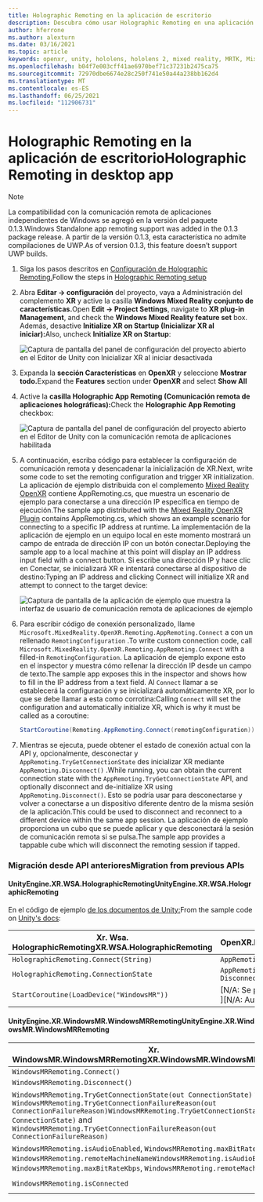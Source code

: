 ```yaml
---
title: Holographic Remoting en la aplicación de escritorio
description: Descubra cómo usar Holographic Remoting en una aplicación de escritorio con OpenXR.
author: hferrone
ms.author: alexturn
ms.date: 03/16/2021
ms.topic: article
keywords: openxr, unity, hololens, hololens 2, mixed reality, MRTK, Mixed Reality Toolkit, realidad aumentada, realidad virtual, cascos de realidad mixta, aprendizaje, tutorial, introducción, comunicación remota holográfica, escritorio
ms.openlocfilehash: b04f7e003cff41ae6970bef71c37231b2475ca75
ms.sourcegitcommit: 72970dbe6674e28c250f741e50a44a238bb162d4
ms.translationtype: MT
ms.contentlocale: es-ES
ms.lasthandoff: 06/25/2021
ms.locfileid: "112906731"
---
```

# <a name="holographic-remoting-in-desktop-app"></a><span data-ttu-id="ade4a-104">Holographic Remoting en la aplicación de escritorio</span><span class="sxs-lookup"><span data-stu-id="ade4a-104">Holographic Remoting in desktop app</span></span>

> [!NOTE]
> <span data-ttu-id="ade4a-105">La compatibilidad con la comunicación remota de aplicaciones independientes de Windows se agregó en la versión del paquete 0.1.3.</span><span class="sxs-lookup"><span data-stu-id="ade4a-105">Windows Standalone app remoting support was added in the 0.1.3 package release.</span></span>
> <span data-ttu-id="ade4a-106">A partir de la versión 0.1.3, esta característica no admite compilaciones de UWP.</span><span class="sxs-lookup"><span data-stu-id="ade4a-106">As of version 0.1.3, this feature doesn’t support UWP builds.</span></span>

1. <span data-ttu-id="ade4a-107">Siga los pasos descritos en [Configuración de Holographic Remoting.](unity-play-mode.md#holographic-remoting-setup)</span><span class="sxs-lookup"><span data-stu-id="ade4a-107">Follow the steps in [Holographic Remoting setup](unity-play-mode.md#holographic-remoting-setup)</span></span>
2. <span data-ttu-id="ade4a-108">Abra **Editar -> configuración** del proyecto, vaya a Administración del complemento **XR** y active la casilla **Windows Mixed Reality conjunto de características.**</span><span class="sxs-lookup"><span data-stu-id="ade4a-108">Open **Edit -> Project Settings**, navigate to **XR plug-in Management**, and check the **Windows Mixed Reality feature set** box.</span></span> <span data-ttu-id="ade4a-109">Además, desactive **Initialize XR on Startup (Inicializar XR al iniciar):**</span><span class="sxs-lookup"><span data-stu-id="ade4a-109">Also, uncheck **Initialize XR on Startup**:</span></span>

    ![Captura de pantalla del panel de configuración del proyecto abierto en el Editor de Unity con Inicializar XR al iniciar desactivada](images/openxr-features-img-02-app.png)

3. <span data-ttu-id="ade4a-111">Expanda la **sección Características** en **OpenXR** y seleccione **Mostrar todo.**</span><span class="sxs-lookup"><span data-stu-id="ade4a-111">Expand the **Features** section under **OpenXR** and select **Show All**</span></span>
4. <span data-ttu-id="ade4a-112">Active la **casilla Holographic App Remoting (Comunicación remota de aplicaciones holográficas):**</span><span class="sxs-lookup"><span data-stu-id="ade4a-112">Check the **Holographic App Remoting** checkbox:</span></span>

    ![Captura de pantalla del panel de configuración del proyecto abierto en el Editor de Unity con la comunicación remota de aplicaciones habilitada](images/openxr-features-img-03-app.png)

5. <span data-ttu-id="ade4a-114">A continuación, escriba código para establecer la configuración de comunicación remota y desencadenar la inicialización de XR.</span><span class="sxs-lookup"><span data-stu-id="ade4a-114">Next, write some code to set the remoting configuration and trigger XR initialization.</span></span> <span data-ttu-id="ade4a-115">La aplicación de ejemplo distribuida con el complemento [Mixed Reality OpenXR](./xr-project-setup.md#unity-sample-projects-for-openxr-and-hololens-2) contiene AppRemoting.cs, que muestra un escenario de ejemplo para conectarse a una dirección IP específica en tiempo de ejecución.</span><span class="sxs-lookup"><span data-stu-id="ade4a-115">The sample app distributed with the [Mixed Reality OpenXR Plugin](./xr-project-setup.md#unity-sample-projects-for-openxr-and-hololens-2) contains AppRemoting.cs, which shows an example scenario for connecting to a specific IP address at runtime.</span></span> <span data-ttu-id="ade4a-116">La implementación de la aplicación de ejemplo en un equipo local en este momento mostrará un campo de entrada de dirección IP con un botón conectar.</span><span class="sxs-lookup"><span data-stu-id="ade4a-116">Deploying the sample app to a local machine at this point will display an IP address input field with a connect button.</span></span> <span data-ttu-id="ade4a-117">Si escribe una dirección IP y hace clic en Conectar, se inicializará XR e intentará conectarse al dispositivo de destino:</span><span class="sxs-lookup"><span data-stu-id="ade4a-117">Typing an IP address and clicking Connect will initialize XR and attempt to connect to the target device:</span></span>

    ![Captura de pantalla de la aplicación de ejemplo que muestra la interfaz de usuario de comunicación remota de aplicaciones de ejemplo](images/openxr-sample-app-remoting.png)

6. <span data-ttu-id="ade4a-119">Para escribir código de conexión personalizado, llame `Microsoft.MixedReality.OpenXR.Remoting.AppRemoting.Connect` a con un rellenado `RemotingConfiguration` .</span><span class="sxs-lookup"><span data-stu-id="ade4a-119">To write custom connection code, call `Microsoft.MixedReality.OpenXR.Remoting.AppRemoting.Connect` with a filled-in `RemotingConfiguration`.</span></span> <span data-ttu-id="ade4a-120">La aplicación de ejemplo expone esto en el inspector y muestra cómo rellenar la dirección IP desde un campo de texto.</span><span class="sxs-lookup"><span data-stu-id="ade4a-120">The sample app exposes this in the inspector and shows how to fill in the IP address from a text field.</span></span> <span data-ttu-id="ade4a-121">Al `Connect` llamar a se establecerá la configuración y se inicializará automáticamente XR, por lo que se debe llamar a esta como corrotina:</span><span class="sxs-lookup"><span data-stu-id="ade4a-121">Calling `Connect` will set the configuration and automatically initialize XR, which is why it must be called as a coroutine:</span></span>

    ``` cs
    StartCoroutine(Remoting.AppRemoting.Connect(remotingConfiguration));
    ```

7. <span data-ttu-id="ade4a-122">Mientras se ejecuta, puede obtener el estado de conexión actual con la API y, opcionalmente, desconectar y `AppRemoting.TryGetConnectionState` des inicializar XR mediante `AppRemoting.Disconnect()` .</span><span class="sxs-lookup"><span data-stu-id="ade4a-122">While running, you can obtain the current connection state with the `AppRemoting.TryGetConnectionState` API, and optionally disconnect and de-initialize XR using `AppRemoting.Disconnect()`.</span></span> <span data-ttu-id="ade4a-123">Esto se podría usar para desconectarse y volver a conectarse a un dispositivo diferente dentro de la misma sesión de la aplicación.</span><span class="sxs-lookup"><span data-stu-id="ade4a-123">This could be used to disconnect and reconnect to a different device within the same app session.</span></span> <span data-ttu-id="ade4a-124">La aplicación de ejemplo proporciona un cubo que se puede aplicar y que desconectará la sesión de comunicación remota si se pulsa.</span><span class="sxs-lookup"><span data-stu-id="ade4a-124">The sample app provides a tappable cube which will disconnect the remoting session if tapped.</span></span>

### <a name="migration-from-previous-apis"></a><span data-ttu-id="ade4a-125">Migración desde API anteriores</span><span class="sxs-lookup"><span data-stu-id="ade4a-125">Migration from previous APIs</span></span>

#### <a name="unityenginexrwsaholographicremoting"></a><span data-ttu-id="ade4a-126">UnityEngine.XR.WSA.HolographicRemoting</span><span class="sxs-lookup"><span data-stu-id="ade4a-126">UnityEngine.XR.WSA.HolographicRemoting</span></span>

<span data-ttu-id="ade4a-127">En el código de ejemplo [de los documentos de Unity:](https://docs.unity3d.com/2018.4/Documentation/ScriptReference/XR.WSA.HolographicRemoting.html)</span><span class="sxs-lookup"><span data-stu-id="ade4a-127">From the sample code on [Unity's docs](https://docs.unity3d.com/2018.4/Documentation/ScriptReference/XR.WSA.HolographicRemoting.html):</span></span>

| <span data-ttu-id="ade4a-128">Xr. Wsa. HolographicRemoting</span><span class="sxs-lookup"><span data-stu-id="ade4a-128">XR.WSA.HolographicRemoting</span></span> | <span data-ttu-id="ade4a-129">OpenXR.Remoting.AppRemoting</span><span class="sxs-lookup"><span data-stu-id="ade4a-129">OpenXR.Remoting.AppRemoting</span></span> |
| ---- | ---- |
| `HolographicRemoting.Connect(String)` | `AppRemoting.Connect(RemotingConfiguration)` |
| `HolographicRemoting.ConnectionState` | `AppRemoting.TryGetConnectionState(out ConnectionState, out DisconnectReason)`|
| `StartCoroutine(LoadDevice("WindowsMR"))`| <span data-ttu-id="ade4a-130">[N/A: Se produce automáticamente al llamar a `AppRemoting.Connect` ]</span><span class="sxs-lookup"><span data-stu-id="ade4a-130">[N/A: Automatically happens when calling `AppRemoting.Connect`]</span></span>  |

#### <a name="unityenginexrwindowsmrwindowsmrremoting"></a><span data-ttu-id="ade4a-131">UnityEngine.XR.WindowsMR.WindowsMRRemoting</span><span class="sxs-lookup"><span data-stu-id="ade4a-131">UnityEngine.XR.WindowsMR.WindowsMRRemoting</span></span>

| <span data-ttu-id="ade4a-132">Xr. WindowsMR.WindowsMRRemoting</span><span class="sxs-lookup"><span data-stu-id="ade4a-132">XR.WindowsMR.WindowsMRRemoting</span></span> | <span data-ttu-id="ade4a-133">OpenXR.Remoting.AppRemoting</span><span class="sxs-lookup"><span data-stu-id="ade4a-133">OpenXR.Remoting.AppRemoting</span></span> |
| ---- | ---- |
| `WindowsMRRemoting.Connect()` | `AppRemoting.Connect(RemotingConfiguration)` |
| `WindowsMRRemoting.Disconnect()` | `AppRemoting.Disconnect()` |
| <span data-ttu-id="ade4a-134">`WindowsMRRemoting.TryGetConnectionState(out ConnectionState)` y `WindowsMRRemoting.TryGetConnectionFailureReason(out ConnectionFailureReason)`</span><span class="sxs-lookup"><span data-stu-id="ade4a-134">`WindowsMRRemoting.TryGetConnectionState(out ConnectionState)` and `WindowsMRRemoting.TryGetConnectionFailureReason(out ConnectionFailureReason)`</span></span>| `AppRemoting.TryGetConnectionState(out ConnectionState, out DisconnectReason)`|
| <span data-ttu-id="ade4a-135">`WindowsMRRemoting.isAudioEnabled`, `WindowsMRRemoting.maxBitRateKbps`, `WindowsMRRemoting.remoteMachineName`</span><span class="sxs-lookup"><span data-stu-id="ade4a-135">`WindowsMRRemoting.isAudioEnabled`, `WindowsMRRemoting.maxBitRateKbps`, `WindowsMRRemoting.remoteMachineName`</span></span> | <span data-ttu-id="ade4a-136">Pasado a `AppRemoting.Connect` a través de la `RemotingConfiguration` estructura</span><span class="sxs-lookup"><span data-stu-id="ade4a-136">Passed into `AppRemoting.Connect` via the `RemotingConfiguration` struct</span></span> |
| `WindowsMRRemoting.isConnected` | `AppRemoting.TryGetConnectionState(out ConnectionState state, out _) && state == ConnectionState.Connected`